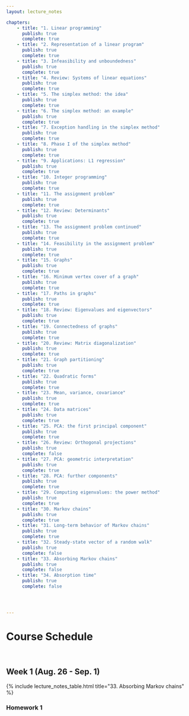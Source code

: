 ```yaml
---
layout: lecture_notes

chapters:
    - title: "1. Linear programming"
      publish: true
      complete: true
    - title: "2. Representation of a linear program"
      publish: true
      complete: true
    - title: "3. Infeasibility and unboundedness"
      publish: true
      complete: true
    - title: "4. Review: Systems of linear equations"
      publish: true
      complete: true
    - title: "5. The simplex method: the idea"
      publish: true
      complete: true
    - title: "6. The simplex method: an example"
      publish: true
      complete: true
    - title: "7. Exception handling in the simplex method"
      publish: true
      complete: true
    - title: "8. Phase I of the simplex method"
      publish: true
      complete: true
    - title: "9. Applications: L1 regression"
      publish: true
      complete: true
    - title: "10. Integer programming"
      publish: true
      complete: true
    - title: "11. The assignment problem"
      publish: true
      complete: true
    - title: "12. Review: Determinants"
      publish: true
      complete: true
    - title: "13. The assignment problem continued"
      publish: true
      complete: true
    - title: "14. Feasibility in the assignment problem"
      publish: true
      complete: true
    - title: "15. Graphs"
      publish: true
      complete: true
    - title: "16. Minimum vertex cover of a graph"
      publish: true
      complete: true
    - title: "17. Paths in graphs"
      publish: true
      complete: true
    - title: "18. Review: Eigenvalues and eigenvectors"
      publish: true
      complete: true
    - title: "19. Connectedness of graphs"
      publish: true
      complete: true
    - title: "20. Review: Matrix diagonalization"
      publish: true
      complete: true
    - title: "21. Graph partitioning"
      publish: true
      complete: true
    - title: "22. Quadratic forms"
      publish: true
      complete: true
    - title: "23. Mean, variance, covariance"
      publish: true
      complete: true
    - title: "24. Data matrices"
      publish: true
      complete: true
    - title: "25. PCA: the first principal component"
      publish: true
      complete: true
    - title: "26. Review: Orthogonal projections"
      publish: true
      complete: false
    - title: "27. PCA: geometric interpretation"
      publish: true
      complete: true
    - title: "28. PCA: further components"
      publish: true
      complete: true
    - title: "29. Computing eigenvalues: the power method"
      publish: true
      complete: true
    - title: "30. Markov chains"
      publish: true
      complete: true
    - title: "31. Long-term behavior of Markov chains"
      publish: true
      complete: true
    - title: "32. Steady-state vector of a random walk"
      publish: true
      complete: false
    - title: "33. Absorbing Markov chains"
      publish: true
      complete: false
    - title: "34. Absorption time"
      publish: true
      complete: false




---
```


# Course Schedule

<br/>

## Week 1 (Aug. 26 - Sep. 1)

{% include lecture_notes_table.html title="33. Absorbing Markov chains" %}


### Homework 1
